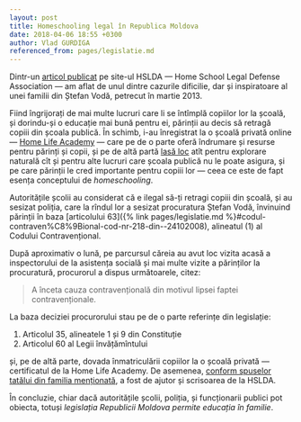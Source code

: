 ```yaml
---
layout: post
title: Homeschooling legal în Republica Moldova
date: 2018-04-06 18:55 +0300
author: Vlad GURDIGA
referenced_from: pages/legislatie.md
---
```


Dintr-un [articol
publicat](https://hslda.org/hs/international/moldova/201311170.asp) pe site-ul
HSLDA — Home School Legal Defense Association — am aflat de unul dintre cazurile
dificilie, dar și inspiratoare al unei familii din Ștefan Vodă, petrecut în
martie 2013.

Fiind îngrijorați de mai multe lucruri care li se întîmplă copiilor lor la
școală, și dorindu-și o educație mai bună pentru ei, părinții au decis să
retragă copiii din școala publică. În schimb, i-au înregistrat la o școală
privată online — [Home Life Academy](http://www.homelifeacademy.com/) — care pe
de o parte oferă îndrumare și resurse pentru părinți și copii, și pe de altă
partă [lasă loc](http://www.homelifeacademy.com/testing/) atît pentru explorare
naturală cît și pentru alte lucruri care școala publică nu le poate asigura, și
pe care părinții le cred importante pentru copiii lor — ceea ce este de fapt
esența conceptului de _homeschooling_.

Autoritățile școlii au considerat că e ilegal să-ți retragi copiii din școală,
și au sesizat poliția, care la rîndul lor a sesizat procuratura Ștefan Vodă,
învinuind părinții în baza [articolului
63]({% link pages/legislatie.md %}#codul-contraven%C8%9Bional-cod-nr-218-din--24102008), alineatul
(1) al Codului Contravențional.

După aproximativ o lună, pe parcursul căreia au avut loc vizita acasă
a inspectorului de la asistența socială și mai multe vizite a părinților la
procuratură, procurorul a dispus următoarele, citez:

> A înceta cauza contravențională din motivul lipsei faptei contravenționale.

La baza deciziei procurorului stau pe de o parte referințe din legislație:

1. Articolul 35, alineatele 1 și 9 din Constituție
2. Articolul 60 al Legii învățămîntului

și, pe de altă parte, dovada înmatriculării copiilor la o școală privată
—  certificatul de la Home Life Academy. De asemenea, [conform spuselor tatălui
din familia menționată](https://moldovacrestina.md/pasi-pentru-educarea-copiilor-acasa-in-republica-moldova/),
a fost de ajutor și scrisoarea de la HSLDA.

În concluzie, chiar dacă autoritățile școlii, poliția, și funcționarii publici
pot obiecta, totuși _legislația Republicii Moldova permite educația în
familie_.

